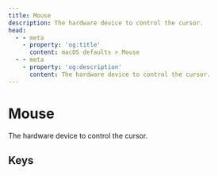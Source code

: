 ```yaml
---
title: Mouse
description: The hardware device to control the cursor.
head:
  - - meta
    - property: 'og:title'
      content: macOS defaults > Mouse
  - - meta
    - property: 'og:description'
      content: The hardware device to control the cursor.
---
```


<script setup>
import FolderTableOfContents from '../../components/FolderTableOfContents.vue'
</script>

# Mouse

The hardware device to control the cursor.

## Keys

<FolderTableOfContents />

